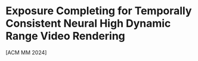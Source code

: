 # Exposure Completing for Temporally Consistent Neural High Dynamic Range Video Rendering
[ACM MM 2024] 
